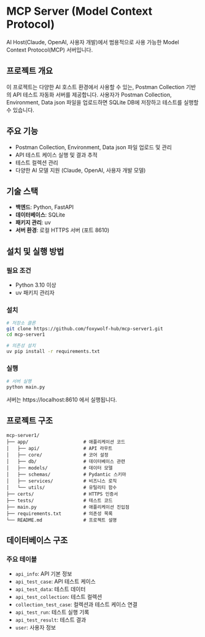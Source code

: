 # MCP Server (Model Context Protocol)

AI Host(Claude, OpenAI, 사용자 개발)에서 범용적으로 사용 가능한 Model Context Protocol(MCP) 서버입니다.

## 프로젝트 개요

이 프로젝트는 다양한 AI 호스트 환경에서 사용할 수 있는, Postman Collection 기반의 API 테스트 자동화 서버를 제공합니다. 사용자가 Postman Collection, Environment, Data json 파일을 업로드하면 SQLite DB에 저장하고 테스트를 실행할 수 있습니다.

## 주요 기능

- Postman Collection, Environment, Data json 파일 업로드 및 관리
- API 테스트 케이스 실행 및 결과 추적
- 테스트 컬렉션 관리
- 다양한 AI 모델 지원 (Claude, OpenAI, 사용자 개발 모델)

## 기술 스택

- **백엔드**: Python, FastAPI
- **데이터베이스**: SQLite
- **패키지 관리**: uv
- **서버 환경**: 로컬 HTTPS 서버 (포트 8610)

## 설치 및 실행 방법

### 필요 조건

- Python 3.10 이상
- uv 패키지 관리자

### 설치

```bash
# 저장소 클론
git clone https://github.com/foxywolf-hub/mcp-server1.git
cd mcp-server1

# 의존성 설치
uv pip install -r requirements.txt
```

### 실행

```bash
# 서버 실행
python main.py
```

서버는 https://localhost:8610 에서 실행됩니다.

## 프로젝트 구조

```
mcp-server1/
├── app/                    # 애플리케이션 코드
│   ├── api/                # API 라우트
│   ├── core/               # 코어 설정
│   ├── db/                 # 데이터베이스 관련
│   ├── models/             # 데이터 모델
│   ├── schemas/            # Pydantic 스키마
│   ├── services/           # 비즈니스 로직
│   └── utils/              # 유틸리티 함수
├── certs/                  # HTTPS 인증서
├── tests/                  # 테스트 코드
├── main.py                 # 애플리케이션 진입점
├── requirements.txt        # 의존성 목록
└── README.md               # 프로젝트 설명
```

## 데이터베이스 구조

### 주요 테이블

- `api_info`: API 기본 정보
- `api_test_case`: API 테스트 케이스
- `api_test_data`: 테스트 데이터
- `api_test_collection`: 테스트 컬렉션
- `collection_test_case`: 컬렉션과 테스트 케이스 연결
- `api_test_run`: 테스트 실행 기록
- `api_test_result`: 테스트 결과
- `user`: 사용자 정보